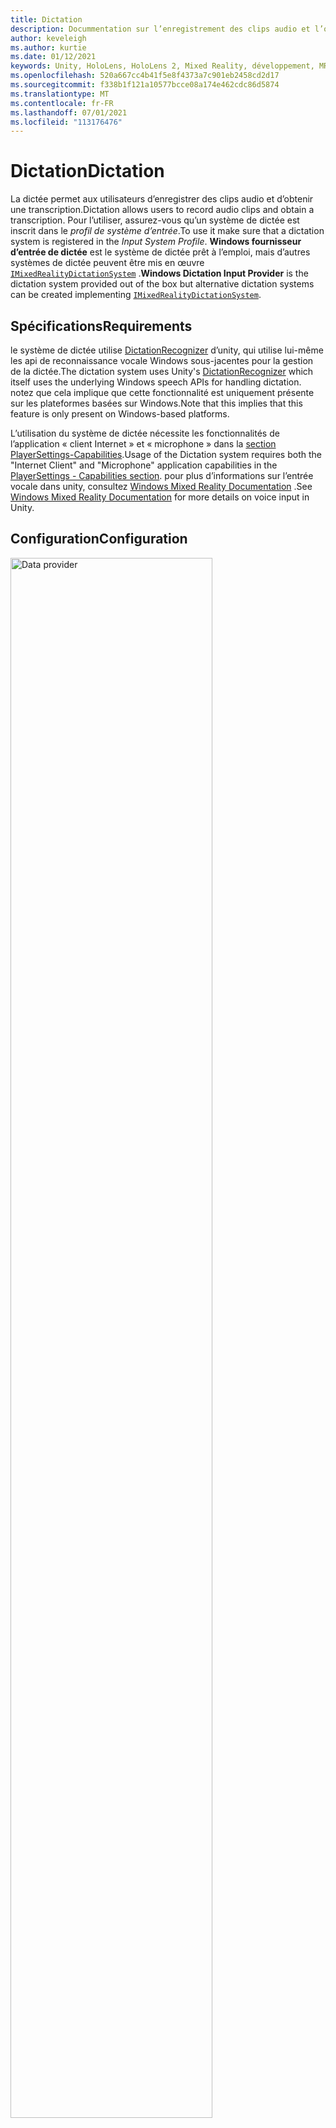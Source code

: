 ```yaml
---
title: Dictation
description: Docummentation sur l’enregistrement des clips audio et l’obtention d’une transcription dans MRTK
author: keveleigh
ms.author: kurtie
ms.date: 01/12/2021
keywords: Unity, HoloLens, HoloLens 2, Mixed Reality, développement, MRTK
ms.openlocfilehash: 520a667cc4b41f5e8f4373a7c901eb2458cd2d17
ms.sourcegitcommit: f338b1f121a10577bcce08a174e462cdc86d5874
ms.translationtype: MT
ms.contentlocale: fr-FR
ms.lasthandoff: 07/01/2021
ms.locfileid: "113176476"
---
```

# <a name="dictation"></a><span data-ttu-id="e324a-104">Dictation</span><span class="sxs-lookup"><span data-stu-id="e324a-104">Dictation</span></span>

<span data-ttu-id="e324a-105">La dictée permet aux utilisateurs d’enregistrer des clips audio et d’obtenir une transcription.</span><span class="sxs-lookup"><span data-stu-id="e324a-105">Dictation allows users to record audio clips and obtain a transcription.</span></span> <span data-ttu-id="e324a-106">Pour l’utiliser, assurez-vous qu’un système de dictée est inscrit dans le *profil de système d’entrée*.</span><span class="sxs-lookup"><span data-stu-id="e324a-106">To use it make sure that a dictation system is registered in the *Input System Profile*.</span></span> <span data-ttu-id="e324a-107">**Windows fournisseur d’entrée de dictée** est le système de dictée prêt à l’emploi, mais d’autres systèmes de dictée peuvent être mis en œuvre [`IMixedRealityDictationSystem`](xref:Microsoft.MixedReality.Toolkit.Input.IMixedRealityDictationSystem) .</span><span class="sxs-lookup"><span data-stu-id="e324a-107">**Windows Dictation Input Provider** is the dictation system provided out of the box but alternative dictation systems can be created implementing [`IMixedRealityDictationSystem`](xref:Microsoft.MixedReality.Toolkit.Input.IMixedRealityDictationSystem).</span></span>

## <a name="requirements"></a><span data-ttu-id="e324a-108">Spécifications</span><span class="sxs-lookup"><span data-stu-id="e324a-108">Requirements</span></span>

<span data-ttu-id="e324a-109">le système de dictée utilise [DictationRecognizer](https://docs.unity3d.com/ScriptReference/Windows.Speech.DictationRecognizer.html) d’unity, qui utilise lui-même les api de reconnaissance vocale Windows sous-jacentes pour la gestion de la dictée.</span><span class="sxs-lookup"><span data-stu-id="e324a-109">The dictation system uses Unity's [DictationRecognizer](https://docs.unity3d.com/ScriptReference/Windows.Speech.DictationRecognizer.html) which itself uses the underlying Windows speech APIs for handling dictation.</span></span> <span data-ttu-id="e324a-110">notez que cela implique que cette fonctionnalité est uniquement présente sur les plateformes basées sur Windows.</span><span class="sxs-lookup"><span data-stu-id="e324a-110">Note that this implies that this feature is only present on Windows-based platforms.</span></span>

<span data-ttu-id="e324a-111">L’utilisation du système de dictée nécessite les fonctionnalités de l’application « client Internet » et « microphone » dans la [section PlayerSettings-Capabilities](https://docs.unity3d.com/Manual/class-PlayerSettingsWSA.html#Capabilities).</span><span class="sxs-lookup"><span data-stu-id="e324a-111">Usage of the Dictation system requires both the "Internet Client" and "Microphone" application capabilities in the [PlayerSettings - Capabilities section](https://docs.unity3d.com/Manual/class-PlayerSettingsWSA.html#Capabilities).</span></span>
<span data-ttu-id="e324a-112">pour plus d’informations sur l’entrée vocale dans unity, consultez [Windows Mixed Reality Documentation](/windows/mixed-reality/voice-input-in-unity#dictation) .</span><span class="sxs-lookup"><span data-stu-id="e324a-112">See [Windows Mixed Reality Documentation](/windows/mixed-reality/voice-input-in-unity#dictation) for more details on voice input in Unity.</span></span>

## <a name="configuration"></a><span data-ttu-id="e324a-113">Configuration</span><span class="sxs-lookup"><span data-stu-id="e324a-113">Configuration</span></span>

<img src="../images/input/DictationDataProvider.png" width="80%" class="center" alt="Data provider">

<span data-ttu-id="e324a-114">Une fois que vous avez configuré un service de dictée, vous pouvez utiliser le [`DictationHandler`](xref:Microsoft.MixedReality.Toolkit.Input.DictationHandler) script pour démarrer et arrêter l’enregistrement de sessions et obtenir les résultats de transcription via UnityEvents.</span><span class="sxs-lookup"><span data-stu-id="e324a-114">Once you have a dictation service set up, you can use the [`DictationHandler`](xref:Microsoft.MixedReality.Toolkit.Input.DictationHandler) script to start and stop recording sessions and obtain the transcription results via UnityEvents.</span></span>

<img src="../images/input/DictationHandler.png" width="80%" alt="Dictation Handler" class="center">

- <span data-ttu-id="e324a-115">L' **hypothèse de dictée** est déclenchée lorsque l’utilisateur parle de transcriptions précoces et approximatives du son capturé jusqu’à présent.</span><span class="sxs-lookup"><span data-stu-id="e324a-115">**Dictation Hypothesis** is raised as the user speaks with early, rough transcriptions of the audio captured so far.</span></span>
- <span data-ttu-id="e324a-116">Le résultat de la **dictée** est déclenché à la fin de chaque phrase (c’est-à-dire lorsque l’utilisateur s’arrête) avec la transcription finale de l’audio capturé jusqu’à présent.</span><span class="sxs-lookup"><span data-stu-id="e324a-116">**Dictation Result** is raised at the end of each sentence (i.e. when the user pauses) with the final transcription of the audio captured so far.</span></span>
- <span data-ttu-id="e324a-117">La **dictée terminée** est déclenchée à la fin de la session d’enregistrement avec la transcription complète et finale de l’audio.</span><span class="sxs-lookup"><span data-stu-id="e324a-117">**Dictation Complete** is raised at the end of the recording session with the full, final transcription of the audio.</span></span>
- <span data-ttu-id="e324a-118">Une **erreur de dictée** est générée pour signaler des erreurs dans le service de dictée.</span><span class="sxs-lookup"><span data-stu-id="e324a-118">**Dictation Error** is raised to inform of errors in the dictation service.</span></span> <span data-ttu-id="e324a-119">Dans ce cas, la transcription contient une description de l’erreur.</span><span class="sxs-lookup"><span data-stu-id="e324a-119">The transcription in this case contains a description of the error.</span></span>

## <a name="example-scene"></a><span data-ttu-id="e324a-120">Exemple de scène</span><span class="sxs-lookup"><span data-stu-id="e324a-120">Example scene</span></span>

<span data-ttu-id="e324a-121">La scène de **dictée** dans `MRTK/Examples/Demos/Input/Scenes/Dictation` montre le `DictationHandler` script en cours d’utilisation.</span><span class="sxs-lookup"><span data-stu-id="e324a-121">**Dictation** scene in `MRTK/Examples/Demos/Input/Scenes/Dictation` shows the `DictationHandler` script in use.</span></span> <span data-ttu-id="e324a-122">Si vous avez besoin de davantage de contrôle, vous pouvez étendre ce script ou créer votre propre implémentation [`IMixedRealityDictationHandler`](xref:Microsoft.MixedReality.Toolkit.Input.IMixedRealityDictationHandler) pour recevoir directement les événements de dictée.</span><span class="sxs-lookup"><span data-stu-id="e324a-122">If you need more control, you can either extend this script or create your own implementing [`IMixedRealityDictationHandler`](xref:Microsoft.MixedReality.Toolkit.Input.IMixedRealityDictationHandler) to receive dictation events directly.</span></span>

<img src="../images/input/DictationDemo.png" width="80%" alt="Dictation Demo" class="center">
